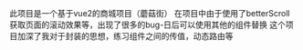 此项目是一个基于vue2的商城项目（蘑菇街）
在项目中由于使用了betterScroll获取页面的滚动效果等，出现了很多的bug-日后可以使用其他的组件替换
这个项目加深了我对于封装的思想，练习组件之间的传值，动态路由等


